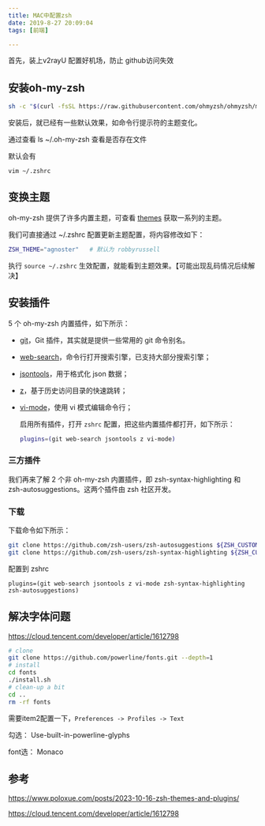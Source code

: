 ```yaml
---
title: MAC中配置zsh
date: 2019-8-27 20:09:04
tags: [前端]

---
```


首先，装上v2rayU  配置好机场，防止 github访问失效



## 安装oh-my-zsh

```sh
sh -c "$(curl -fsSL https://raw.githubusercontent.com/ohmyzsh/ohmyzsh/master/tools/install.sh)"
```

安装后，就已经有一些默认效果，如命令行提示符的主题变化。

通过查看 ls ~/.oh-my-zsh  查看是否存在文件

默认会有

```
vim ~/.zshrc 
```

## 变换主题

oh-my-zsh 提供了许多内置主题，可查看 [themes](https://github.com/ohmyzsh/ohmyzsh/wiki/Themes) 获取一系列的主题。

我们可直接通过 ~/.zshrc 配置更新主题配置，将内容修改如下：

```sh
ZSH_THEME="agnoster"   # 默认为 robbyrussell
```

执行 `source ~/.zshrc` 生效配置，就能看到主题效果。【可能出现乱码情况后续解决】

## 安装插件

 5 个 oh-my-zsh 内置插件，如下所示：

- [git](https://github.com/ohmyzsh/ohmyzsh/tree/master/plugins/git)，Git 插件，其实就是提供一些常用的 git 命令别名。

- [web-search](https://github.com/ohmyzsh/ohmyzsh/tree/master/plugins/web-search)，命令行打开搜索引擎，已支持大部分搜索引擎；

- [jsontools](https://github.com/ohmyzsh/ohmyzsh/tree/master/plugins/jsontools)，用于格式化 json 数据；

- [z](https://github.com/ohmyzsh/ohmyzsh/tree/master/plugins/z)，基于历史访问目录的快速跳转；

- [vi-mode](https://github.com/ohmyzsh/ohmyzsh/tree/master/plugins/vi-mode)，使用 vi 模式编辑命令行；

  启用所有插件，打开 `zshrc` 配置，把这些内置插件都打开，如下所示：

  ```sh
  plugins=(git web-search jsontools z vi-mode)
  ```

### 三方插件

我们再来了解 2 个非 oh-my-zsh 内置插件，即 zsh-syntax-highlighting 和 zsh-autosuggestions。这两个插件由 zsh 社区开发。

### 下载

下载命令如下所示：

```sh
git clone https://github.com/zsh-users/zsh-autosuggestions ${ZSH_CUSTOM:-$HOME/.oh-my-zsh/custom}/plugins/zsh-autosuggestions
git clone https://github.com/zsh-users/zsh-syntax-highlighting ${ZSH_CUSTOM:-~/.oh-my-zsh/custom}/plugins/zsh-syntax-highlighting
```

配置到 zshrc

```shell
plugins=(git web-search jsontools z vi-mode zsh-syntax-highlighting zsh-autosuggestions)
```







## 解决字体问题

https://cloud.tencent.com/developer/article/1612798

```sh
# clone
git clone https://github.com/powerline/fonts.git --depth=1
# install
cd fonts
./install.sh
# clean-up a bit
cd ..
rm -rf fonts
```



需要item2配置一下，`Preferences -> Profiles -> Text`

勾选： Use-built-in-powerline-glyphs

font选： Monaco







## 参考

https://www.poloxue.com/posts/2023-10-16-zsh-themes-and-plugins/

https://cloud.tencent.com/developer/article/1612798
